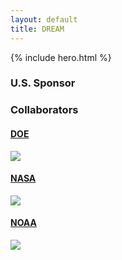 ```yaml
---
layout: default
title: DREAM
---
```



{% include hero.html %}

<div class="span12">
  <div class="row">
    <div class="span4">
        <h3>U.S. Sponsor</h3>
    </div>
    <div class="span8">
        <h3>Collaborators</h3>
    </div>
  </div>
</div>

<div class="span12">
  <div class="row">
    <div class="span4">
      <a target="_blank" href="http://energy.gov">
        <h4 class="muted">DOE</h4>
        <img src="{{site.url}}/Data/media/images/doe.svg" class="thumbnail">
      </a>
    </div>
    <div class="span4">
      <a target="_blank" href="http://www.nasa.gov">
        <h4 class="muted">NASA</h4>
        <img src="{{site.url}}/Data/media/images/nasa.svg" class="thumbnail nasa">
      </a>
    </div>
    <div class="span4">
      <a target="_blank" href="http://www.noaa.gov">
        <h4 class="muted">NOAA</h4>
        <img src="{{site.url}}/Data/media/images/noaa.svg" class="thumbnail">
      </a>
    </div>
    <div class="span3">
    </div>
  </div>
</div>

